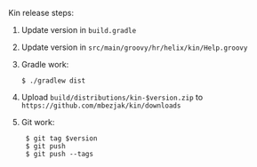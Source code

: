 Kin release steps:

1. Update version in `build.gradle`
2. Update version in `src/main/groovy/hr/helix/kin/Help.groovy`
3. Gradle work:

       $ ./gradlew dist

4. Upload `build/distributions/kin-$version.zip` to
`https://github.com/mbezjak/kin/downloads`

5. Git work:

        $ git tag $version
        $ git push
        $ git push --tags
